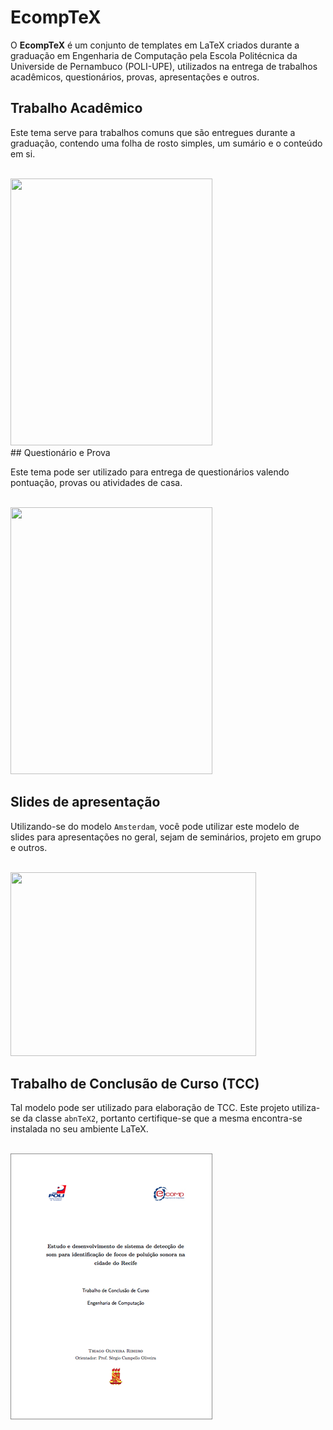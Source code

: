 ﻿EcompTeX
===========================

O **EcompTeX** é um conjunto de templates em LaTeX criados durante a graduação em Engenharia de Computação pela Escola Politécnica da Universide de Pernambuco (POLI-UPE), utilizados na entrega de trabalhos acadêmicos, questionários, provas, apresentações e outros.

## Trabalho Acadêmico

Este tema serve para trabalhos comuns que são entregues durante a graduação, contendo uma folha de rosto simples, um sumário e o conteúdo em si.

<br/>
<img src="http://toribeiro.com/static/img/modelo-trabalho-print.jpg" width="323" height="427" class="img-responsive center-block" />
<br/>
## Questionário e Prova

Este tema pode ser utilizado para entrega de questionários valendo pontuação, provas ou atividades de casa. 

<br/>
<img src="http://toribeiro.com/static/img/modelo-questoes-prova.jpg" width="323" height="427" class="img-responsive center-block" />
<br/>

## Slides de apresentação 

Utilizando-se do modelo `Amsterdam`, você pode utilizar este modelo de slides para apresentações no geral, sejam de seminários, projeto em grupo e outros.

<br/>
<img src="http://toribeiro.com/static/img/modelo-print-apresentacao.png" width="393" height="294" class="img-responsive center-block" />
<br/>

## Trabalho de Conclusão de Curso (TCC)

Tal modelo pode ser utilizado para elaboração de TCC. Este projeto utiliza-se da classe `abnTeX2`, portanto certifique-se que a mesma encontra-se instalada no seu ambiente LaTeX.

<br/>
<img src="https://raw.githubusercontent.com/tolribeiro/tolribeiro.github.io/master/static/img/modelo-projeto-conclusao.png" width="323" height="427" class="img-responsive center-block" />
<br/>
